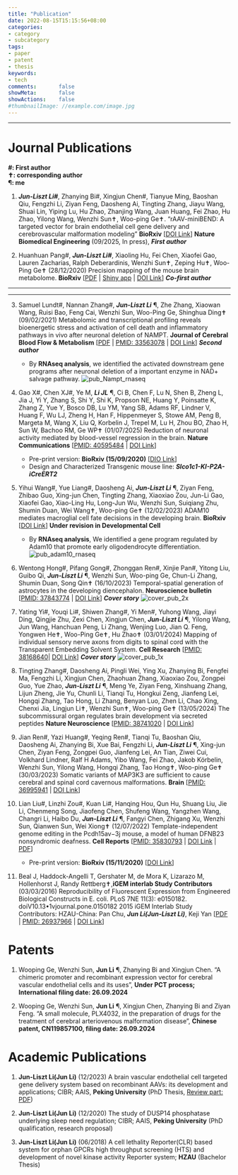 ```yaml
---
title: "Publication"
date: 2022-08-15T15:15:56+08:00
categories:
- category
- subcategory
tags:
- paper
- patent
- thesis
keywords:
- tech
comments:       false
showMeta:       false
showActions:    false
#thumbnailImage: //example.com/image.jpg
---
```



---
# Journal Publications

**#: First author**\
**✝: corresponding author**\
**&para;: me**

1. ***Jun-Liszt Li#***, Zhanying Bi#, Xingjun Chen#, Tianyue Ming, Baoshan Qiu, Fengzhi Li, Ziyan Feng, Daosheng Ai, Tingting Zhang, Jiayu Wang, Shuai Lin, Yiping Lu, Hu Zhao, Zhanjing Wang, Juan Huang, Fei Zhao, Hu Zhao, Yilong Wang, Wenzhi Sun✝, Woo-ping Ge✝. “rAAV-miniBEND: A targeted vector for brain endothelial cell gene delivery and cerebrovascular malformation modeling” **BioRxiv** [[DOI Link](https://doi.org/10.1101/2025.06.10.658979)] **Nature Biomedical Engineering** (09/2025, In press),
_**First author**_

2. Huanhuan Pang#, ***Jun-Liszt Li#***, Xiaoling Hu, Fei Chen, Xiaofei Gao, Lauren Zacharias, Ralph Deberardinis, Wenzhi Sun✝, Zeping Hu✝, Woo-Ping Ge✝ (28/12/2020) Precision mapping of the mouse brain metabolome. **BioRxiv** [[PDF](https://pkueducn-my.sharepoint.com/:b:/g/personal/lijun0705_pku_edu_cn/EU-xBTRDra9Nq5ii6XGPA1sBb5L2IG1T4OkFt5M27uIAFQ?e=Znk6ct) | [Shiny app](https://leoj.shinyapps.io/BSMAv1_updated/) | [DOI Link](https://doi.org/10.1101/2020.12.28.424544)]  _**Co-first author**_

---
---

3. Samuel Lundt#, Nannan Zhang#, ***Jun-Liszt Li*** &para;, Zhe Zhang, Xiaowan Wang, Ruisi Bao, Feng Cai, Wenzhi Sun, Woo-Ping Ge, Shinghua Ding✝ (09/02/2021) Metabolomic and transcriptional profiling reveals bioenergetic stress and activation of cell death and inflammatory pathways in vivo after neuronal deletion of NAMPT.  **Journal of Cerebral Blood Flow & Metabolism** [[PDF](https://pkueducn-my.sharepoint.com/:b:/g/personal/lijun0705_pku_edu_cn/EeMdie0AmzVFtF0Ibrj84w8BfCFt-J6ysC9ZgNv4z_yzIA?e=cgKWnC) | [PMID: 33563078](https://pubmed.ncbi.nlm.nih.gov/33563078/) | [DOI Link](https://doi.org/10.1177%2F0271678X21992625)]  _**Second author**_
    - By **RNAseq analysis**, we identified the activated downstream gene programs after neuronal deletion of a important enzyme in NAD+ salvage pathway. 
![pub_Nampt_rnaseq](/img/2021_JCBFM_GSEA.png)

4. Gao X#, Chen XJ#, Ye M, ***Li JL*** &para;, Ci B, Chen F, Lu N, Shen B, Zheng L, Jia J, Yi Y, Zhang S, Shi Y, Shi K, Propson NE, Huang Y, Poinsatte K, Zhang Z, Yue Y, Bosco DB, Lu YM, Yang SB, Adams RF, Lindner V, Huang F, Wu LJ, Zheng H, Han F, Hippenmeyer S, Stowe AM, Peng B, Margeta M, Wang X, Liu Q, Korbelin J, Trepel M, Lu H, Zhou BO, Zhao H, Sun W, Bachoo RM, Ge WP✝ (01/07/2025)
Reduction of neuronal activity mediated by blood-vessel regression in the brain. **Nature Communications** [[PMID: 40595484](https://pubmed.ncbi.nlm.nih.gov/40595484/) | [DOI Link](https://doi.org/10.1038/s41467-025-60308-0)]
    - Pre-print version: **BioRxiv (15/09/2020)** [[DIO Link](https://doi.org/10.1101/2020.09.15.262782)]
    - Design and Characterized Transgenic mouse line: _**Slco1c1-KI-P2A-iCreERT2**_

5. Yihui Wang#, Yue Liang#, Daosheng Ai, ***Jun-Liszt Li*** &para;, Ziyan Feng, Zhibao Guo, Xing-jun Chen, Tingting Zhang, Xiaoxiao Zou, Jun-Li Gao, Xiaofei Gao, Xiao-Ling Hu, Long-Jun Wu, Wenzhi Sun, Suiqiang Zhu, Shumin Duan, Wei Wang✝, Woo-ping Ge✝ (12/02/2023) ADAM10 mediates macroglial cell fate decisions in the developing brain. **BioRxiv** [[DOI Link](https://doi.org/10.1101/2023.02.11.527059)] **Under revision in Developmental Cell**
    - By **RNAseq analysis**, We identified a gene program regulated by Adam10 that promote early oligodendrocyte differentiation.\
![pub_adam10_rnaseq](/img/bulkRNAseq_2023_adam10.png)

6. Wentong Hong#, Pifang Gong#, Zhonggan Ren#, Xinjie Pan#, Yitong Liu, Guibo Qi, ***Jun-Liszt Li*** &para;, Wenzhi Sun, Woo-ping Ge, Chun-Li Zhang, Shumin Duan, Song Qin✝ (16/10/2023) Temporal-spatial generation of astrocytes in the developing diencephalon. **Neuroscience bulletin** [[PMID: 37843774](https://pubmed.ncbi.nlm.nih.gov/37843774/) | [DOI Link](https://link.springer.com/article/10.1007/s12264-023-01131-9)] _**Cover story**_
![cover_pub_2x](/img/NB_cover_v40_Jan_2024.jpg)

7. Yating Yi#, Youqi Li#, Shiwen Zhang#, Yi Men#, Yuhong Wang, Jiayi Ding, Qingjie Zhu, Zexi Chen, Xingjun Chen, ***Jun-Liszt Li*** &para;, Yilong Wang, Jun Wang, Hanchuan Peng, Li Zhang, Wenjing Luo, Jian Q. Feng, Yongwen He✝, Woo-Ping Ge✝, Hu Zhao✝ (03/01/2024) Mapping of individual sensory nerve axons from digits to spinal cord with the Transparent Embedding Solvent System. **Cell Research** [[PMID: 38168640](https://pubmed.ncbi.nlm.nih.gov/38168640/)| [DOI Link](https://www.nature.com/articles/s41422-023-00867-3)] _**Cover story**_
![cover_pub_1x](/img/Cell_research_cover_2024_feb.png)


8. Tingting Zhang#, Daosheng Ai, Pingli Wei, Ying Xu, Zhanying Bi, Fengfei Ma, Fengzhi Li, Xingjun Chen, Zhaohuan Zhang, Xiaoxiao Zou, Zongpei Guo, Yue Zhao, ***Jun-Liszt Li*** &para;, Meng Ye, Ziyan Feng, Xinshuang Zhang, Lijun Zheng, Jie Yu, Chunli Li, Tianqi Tu, Hongkui Zeng, Jianfeng Lei, Hongqi Zhang, Tao Hong, Li Zhang, Benyan Luo, Zhen Li, Chao Xing, Chenxi Jia, Lingjun Li✝, Wenzhi Sun✝, Woo-ping Ge✝ (13/05/2024) The subcommissural organ regulates brain development via secreted
peptides **Nature Neuroscience** [[PMID: 38741020](https://pubmed.ncbi.nlm.nih.gov/38741020/) | [DOI Link](https://doi.org/10.1038/s41593-024-01639-x)]


9. Jian Ren#, Yazi Huang#, Yeqing Ren#, Tianqi Tu, Baoshan Qiu, Daosheng Ai, Zhanying Bi, Xue Bai, Fengzhi Li, ***Jun-Liszt Li*** &para;, Xing-jun Chen, Ziyan Feng, Zongpei Guo, Jianfeng Lei, An Tian, Ziwei Cui, Volkhard Lindner, Ralf H Adams, Yibo Wang, Fei Zhao, Jakob Körbelin, Wenzhi Sun, Yilong Wang, Hongqi Zhang, Tao Hong✝, Woo-ping Ge✝ (30/03/2023) Somatic variants of MAP3K3 are sufficient to cause cerebral and spinal cord cavernous malformations. **Brain** [[PMID: 36995941](https://pubmed.ncbi.nlm.nih.gov/36995941/) | [DOI Link](https://doi.org/10.1093/brain/awad104)]

10. Lian Liu#, Linzhi Zou#, Kuan Li#, Hanqing Hou, Qun Hu, Shuang Liu, Jie Li, Chenmeng Song, Jiaofeng Chen, Shufeng Wang, Yangzhen Wang, Changri Li, Haibo Du, ***Jun-Liszt Li*** &para;, Fangyi Chen, Zhigang Xu, Wenzhi Sun, Qianwen Sun, Wei Xiong✝ (12/07/2022) Template-independent genome editing in the Pcdh15av−3j mouse, a model of human DFNB23 nonsyndromic deafness. **Cell Reports** [[PMID: 35830793](https://pubmed.ncbi.nlm.nih.gov/35830793/) | [DOI Link](https://doi.org/10.1016/j.celrep.2022.111061) | [PDF](https://www.cell.com/cell-reports/pdfExtended/S2211-1247(22)00859-2)]
    - Pre-print version: **BioRxiv (15/11/2020)** [[DOI Link](https://doi.org/10.1101/2020.11.13.381160)]

11. Beal J, Haddock-Angelli T, Gershater M, de Mora K, Lizarazo M, Hollenhorst J, Randy Rettberg✝,**iGEM interlab Study Contributors** (03/03/2016) Reproducibility of Fluorescent Expression from Engineered Biological Constructs in E. coli. PLoS 7NE 11(3): e0150182. doiV10.13•1vjournal.pone.0150182 2015 iGEM Interlab Study Contributors: HZAU-China: Pan Chu, ***Jun Li(Jun-Liszt Li)***, Keji Yan [[PDF](https://pkueducn-my.sharepoint.com/:b:/g/personal/lijun0705_pku_edu_cn/EVM1XjiQzAJOj8TVxIzUkE4BJvN91iF9-FyCBOcOmA4pHw?e=5UQ2De) | [PMID: 26937966](https://pubmed.ncbi.nlm.nih.gov/26937966/) | [DOI Link](https://doi.org/10.1371/journal.pone.0150182)]
 

# Patents
1. Wooping Ge, Wenzhi Sun, **Jun Li** &para;, Zhanying Bi and Xingjun Chen. “A chimeric promoter and recombinant expression vector for cerebral vascular endothelial cells and its uses”, **Under PCT process; International filing date: 26.09.2024**

2. Wooping Ge, Wenzhi Sun, **Jun Li** &para;, Xingjun Chen, Zhanying Bi and Ziyan Feng. “A small molecule, PLX4032, in the preparation of drugs for the treatment of cerebral arteriovenous malformation disease”, **Chinese patent, CN119857100, filing date: 26.09.2024**


# Academic Publications
1. **Jun-Liszt Li(Jun Li)** (12/2023) A brain vascular endothelial cell targeted gene delivery system based on recombinant AAVs: its development and applications; CIBR; AAIS, **Peking University** (PhD Thesis, [Review part: PDF]()) 

2. **Jun-Liszt Li(Jun Li)** (12/2020) The study of DUSP14 phosphatase underlying sleep need regulation; CIBR; AAIS, **Peking University** (PhD qualification, research proposal) 

3. **Jun-Liszt Li(Jun Li)** (06/2018) A cell lethality Reporter(CLR) based system for orphan GPCRs high throughput screening (HTS) and development of novel kinase activity Reporter system; **HZAU** (Bachelor Thesis)


